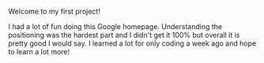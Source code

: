 Welcome to my first project!

I had a lot of fun doing this Google homepage. Understanding the positioning was the hardest part and I didn't get it 100% but overall it is pretty good I would say. I learned a lot for only coding a week ago and hope to learn a lot more!